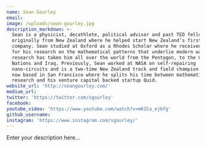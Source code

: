 ```yaml
---
name: Sean Gourley
email:
image: /uploads/sean-gourley.jpg
description_markdown: >-
  Sean is a physicist, decathlete, political advisor and past TED fellow. He is
  originally from New Zealand where he helped start New Zealand’s first nanotech
  company. Sean studied at Oxford as a Rhodes Scholar where he received a PhD
  for his research on the mathematical patterns that underlie modern war. This
  research has taken him all over the world from the Pentagon, to the United
  Nations and Iraq. Previously, Sean worked at NASA on self-repairing
  nano-circuits and is a two-time New Zealand track and field champion. Sean is
  now based in San Francisco where he splits his time between mathematical
  research and his venture capital backed startup Quid.
website_url: 'http://seangourley.com/'
medium_url:
twitter: 'https://twitter.com/sgourley'
facebook:
youtube_video: 'https://www.youtube.com/watch?v=mKZCa_ejbfg'
github_username:
instagram: 'https://www.instagram.com/sgourley/'
---
```


Enter your description here...
